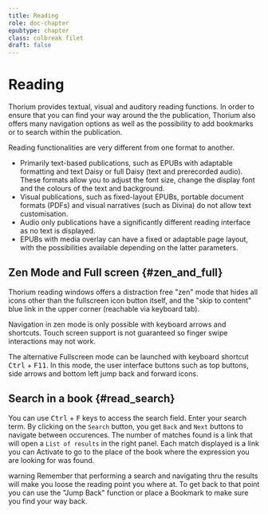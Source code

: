```yaml
---
title: Reading
role: doc-chapter
epubtype: chapter
class: colbreak filet
draft: false
---
```


# Reading

Thorium provides textual, visual and auditory reading functions. In
order to ensure that you can find your way around the the publication,
Thorium also offers many navigation options as well as the possibility
to add bookmarks or to search within the publication.

Reading functionalities are very different from one format to another.

- Primarily text-based publications, such as EPUBs with adaptable formatting and text Daisy or full Daisy (text and prerecorded audio). These formats allow you to adjust the font size, change the display font and the colours of the text and background.
- Visual publications, such as fixed-layout EPUBs, portable document formats (PDFs) and visual narratives (such as Divina) do not allow text customisation.
- Audio only publications have a significantly different reading interface as no text is displayed.
- EPUBs with media overlay can have a fixed or adaptable page layout, with the possibilities available depending on the latter parameters.

<section class="filet">

## Zen Mode and Full screen  {#zen_and_full}

Thorium reading windows offers a distraction free "zen" mode that hides all icons other than the fullscreen icon button itself, and the "skip to content" blue link in the upper corner (reachable via keyboard tab). 

Navigation in zen mode is only possible with keyboard arrows and shortcuts. Touch screen support is not guaranteed so finger swipe interactions may not work.

The alternative Fullscreen mode can be launched with keyboard shortcut 
<kbd>Ctrl</kbd> + <kbd>F11</kbd>. In this mode, the user interface buttons such as top buttons, side arrows and bottom left jump back and forward icons. 

</section>
<section class="filet">

## Search in a book {#read_search}

You can use <kbd>Ctrl</kbd> + <kbd>F</kbd> keys to access the search field.
Enter your search term. By clicking on the `Search` button, you get
`Back` and `Next` buttons to navigate between occurences. The number of
matches found is a link that will open a `List of results` in the right
panel. Each match displayed is a link you can Activate to go to the
place of the book where the expression you are looking for was found.

<div class="framed">
 warning
Remember that performing a search and navigating thru the results will
make you loose the reading point you where at. To get back to that point you can use the "Jump Back" function or place a Bookmark to
make sure you find your way back.
</div>






</section>

